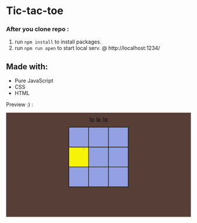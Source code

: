 # Tic-tac-toe
 
 ### After you clone repo :

1. run `npm install` to install packages.
2. run `npm run open` to start local serv. @ http://localhost:1234/
 
 ## Made with:
 
 * Pure JavaScript
 * CSS
 * HTML
 
Preview :) :
 
 ![tictac](https://raw.githubusercontent.com/Max1mmus/tic-tac-toe/master/tictac.gif)
 
